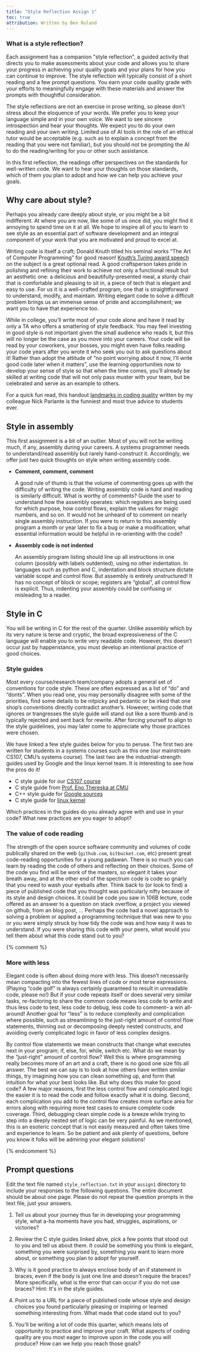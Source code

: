 ```yaml
---
title: "Style Reflection Assign 1"
toc: true
attribution: Written by Ben Ruland
---
```


### What is a style reflection?
Each assignment has a companion "style reflection", a guided activity that directs you to make assessments about your code and allows you to share your progress in achieving your quality goals and your plans for how you can continue to improve.  The style reflection will typically consist of a short reading and a few prompt questions. You earn your code quality grade with your efforts to meaningfully engage with these materials and answer the prompts with thoughtful consideration.

The style reflections are not an exercise in prose writing, so please don't stress about the eloquence of your words. We prefer you to keep your language simple and in your own voice. We want to see sincere introspection and hear your thoughts. We expect you to do your own reading and your own writing. Limited use of AI tools in the role of an ethical tutor would be acceptable (e.g. such as to explain a concept from the reading that you were not familiar), but you should not be prompting the AI to do the reading/writing for you or other such assistance.

In this first reflection, the readings offer perspectives on the standards for well-written code. We want to hear your thoughts on those standards, which of them you plan to adopt and how we can help you achieve your goals.

## Why care about style?

Perhaps you already care deeply about style, or you might be a bit indifferent. At where you are now, like some of us once did, you might find it annoying to spend time on it at all. We hope to inspire all of you to learn to see style as an essential part of software development and an integral component of your work that you are motivated and proud to excel at.

Writing code is itself a craft; Donald Knuth titled his seminal works “The Art of Computer Programming” for good reason! [Knuth’s Turing award speech ](https://www.cs.bilkent.edu.tr/~canf/knuth1974.pdf) on the subject is a great optional read. A good craftsperson takes pride in polishing and refining their work to achieve not only a functional result but an aesthetic one: a delicious and beautifully-presented meal, a sturdy chair that is comfortable and pleasing to sit in, a piece of tech that is elegant and easy to use. For us it is a well-crafted program, one that is straightforward to understand, modify, and maintain. Writing elegant code to solve a difficult problem brings us an immense sense of pride and accomplishment; we want you to have that experience too.

While in college, you’ll write most of your code alone and have it read by only a TA who offers a smattering of style feedback. You may feel investing in good style is not important given the small audience who reads it, but this will no longer be the case as you move into your careers. Your code will be read by your coworkers, your bosses, you might even have folks reading your code years after you wrote it who seek you out to ask questions about it! Rather than adopt the attitude of “no point worrying about it now, I’ll write good code later when it matters”, use the learning opportunities now to develop your sense of style so that when the time comes, you’ll already be skilled at writing code that will not only pass muster with your team, but be celebrated and serve as an example to others.

For a quick fun read, this handout [landmarks in coding quality](../landmarks) written by my colleague Nick Parlante is the funniest and most true advice to students ever.


## Style in assembly

This first assignment is a bit of an outlier. Most of you will not be writing much, if any, assembly during your careers. A systems programmer needs to understand/read assembly but rarely hand-construct it. Accordingly, we offer just two quick thoughts on style when writing assembly code.

- __Comment, comment, comment__

    A good rule of thumb is that the volume of commenting goes up with the difficulty of writing the code. Writing assembly code is hard and reading is similarly difficult. What is worthy of comments? Guide the user to understand how the assembly operates: which registers are being used for which purpose, how control flows, explain the values for magic numbers, and so on. It would not be unheard of to comment on nearly single assembly instruction. If you were to return to this assembly program a month or year later to fix a bug or make a modification, what essential information would be helpful in re-orienting with the code?
- __Assembly code is not indented__

    An assembly program listing should line up all instructions in one column (possibly with labels outdented), using no other indentation. In languages such as python and C, indentation and block structure dictate variable scope and control flow. But assembly is entirely unstructured! It has no concept of block or scope; registers are “global”, all control flow is explicit. Thus, indenting your assembly could be confusing or misleading to a reader.

## Style in C

You will be writing in C for the rest of the quarter. Unlike assembly which by its very nature is terse and cryptic, the broad expressiveness of the C language will enable you to write very readable code. However, this doesn’t occur just by happenstance, you must develop an intentional practice of good choices.


### Style guides
Most every course/research team/company adopts a general set of conventions for code style. These are often expressed as a list of “do” and “donts”. When you read one, you may personally disagree with some of the priorities, find some details to be nitpicky and pedantic or be irked that one shop’s conventions directly contradict another’s. However, writing code that ignores or trangresses the style guide will stand out like a sore thumb and is typically rejected and sent back for rewrite. After forcing yourself to align to the style guidelines, you may later come to appreciate why those practices were chosen.

We have linked a few style guides below for you to peruse. The first two are written for students in a systems courses such as this one (our mainstream CS107, CMU’s systems course). The last two are the industrial-strength guides used by Google and the linux kernel team. It is interesting to see how the pros do it!

- C style guide for our [CS107 course](https://cs107.stanford.edu/styleguide)
- C style guide from [Prof. Eno Thereska at CMU](https://users.ece.cmu.edu/~eno/coding/CCodingStandard.html#formatting)
- C++ style guide for [Google sources](https://google.github.io/styleguide/cppguide.html)
- C style guide for [linux kernel](https://www.kernel.org/doc/html/v4.10/process/coding-style.html)

Which practices in the guides do you already agree with and use in your code? What new practices are you eager to adopt?

### The value of code reading
The strength of the open source software community and volumes of code publically shared on the web (`github.com`, `bitbucket.com`, etc) present great code-reading opportunities for a young padawan. There is so much you can learn by reading the code of others and reflecting on their choices.  Some of the code you find will be work of the masters, so elegant it takes your breath away, and at the other end of the spectrum code is code so gnarly that you need to wash your eyeballs after. Think back to (or look to find) a piece of published code that you thought was particularly nifty because of its style and design choices. It could be code you saw in 106B lecture, code offered as an answer to a question on stack overflow, a project you viewed on github, from an blog post, ... Perhaps the code had a novel approach to solving a problem or applied a programming technique that was new to you or you were simply struck by how tidy the code was and how easy it was to understand. If you were sharing this code with your peers, what would you tell them about what this code stand out to you?


{% comment %}
### More with less
Elegant code is often about doing more with less. This doesn’t necessarily mean compacting into the fewest lines of code or most terse expressions. (Playing “code golf” is always certainly guaranteed to result in unreadable code, please no!) But if your code repeats itself or does several very similar tasks, re-factoring to share the common code means less code to write and thus less code to test, less code to debug, less code to comment– a win all-around! Another goal for “less” is to reduce complexity and complication where possible, such as streamlining to the just-right amount of control flow statements, thinning out or decomposing deeply nested constructs, and avoiding overly complicated logic in favor of less complex designs.

By control flow statements we mean constructs that change what executes next in your program; if, else, for, while, switch etc. What do we mean by the “just-right” amount of control flow? Well this is where programming really becomes more of an art and a craft, there is no good one size fits all answer. The best we can say is to look at how others have written similar things, try imagining how you can clean something up, and form that intuition for what your best looks like. But why does this make for good code? A few major reasons, first the less control flow and complicated logic the easier it is to read the code and follow exactly what it is doing. Second, each complication you add to the control flow creates more surface area for errors along with requiring more test cases to ensure complete code coverage. Third, debugging clean simple code is a breeze while trying to step into a deeply nested set of logic can be very painful. As we mentioned, this is an esoteric concept that is not easily measured and often takes time and experience to learn. So be patient and ask plenty of questions, before you know it folks will be admiring your elegant solutions!

{% endcomment %}


## Prompt questions
Edit the text file named `style_reflection.txt` in your `assign1` directory to include your responses to the following questions. The entire document should be about one page. Please do not repeat the question prompts in the text file, just your answers.

1. Tell us about your journey thus far in developing your programming style, what a-ha moments have you had, struggles, aspirations, or victories?

2. Review the C style guides linked abve, pick a few points that stood out to you and tell us about them. It could be something you think is elegant, something you were surprised by, something you want to learn more about, or something you plan to adopt for yourself.

3. Why is it good practice to always enclose body of an if statement in braces, even if the body is just one line and doesn't require the braces? More specifically, what is the error that can occur if you do not use braces? Hint: It's in the style guides.

4. Point us to a URL for a piece of published code whose style and design choices you found particularly pleasing or inspiring or learned something interesting from.  What made that code stand out to you?

5. You'll be writing a lot of code this quarter, which means lots of opportunity to practice and improve your craft. What aspects of coding quality are you most eager to improve upon in the code you will produce?  How can we help you reach those goals?
